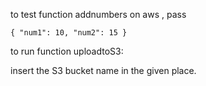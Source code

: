 to test function addnumbers on aws , pass 

`{
  "num1": 10,
  "num2": 15
}
`

to run function uploadtoS3:

insert the S3 bucket name in the given place.